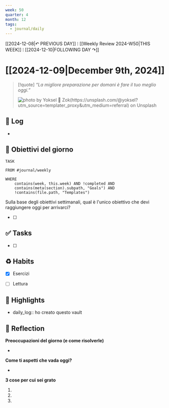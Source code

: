 ```yaml
---
week: 50
quarter: 4
month: 12
tags:
  - journal/daily
---
```

[[2024-12-08|↶ PREVIOUS DAY]] ⁝ [[Weekly Review 2024-W50|THIS WEEK]] ⁝ [[2024-12-10|FOLLOWING DAY ↷]]

# [[2024-12-09|December 9th, 2024]]

> [!quote]
> _“La migliore preparazione per domani è fare il tuo meglio oggi.”_  
> 
> ![photo by Yoksel 🌿 Zok(https://unsplash.com/@yoksel?utm_source=templater_proxy&utm_medium=referral) on Unsplash](https://images.unsplash.com/photo-1704049492643-e4d894759972?crop=entropy&cs=srgb&fm=jpg&ixid=M3w2NDU1OTF8MHwxfHJhbmRvbXx8fHx8fHx8fDE3MzM3NzIxMzh8&ixlib=rb-4.0.3&q=85&w=500&h=500)


## 📝 Log

- 

## 🎯 Obiettivi del giorno

```dataview
TASK

FROM #journal/weekly 

WHERE 
	contains(week, this.week) AND !completed AND
	contains(meta(section).subpath, "Goals") AND
	!contains(file.path, "Templates")

```

Sulla base degli obiettivi settimanali, qual è l'unico obiettivo che devi raggiungere oggi per arrivarci?

- [ ] 


## ✅ Tasks

- [ ] 


## ♻ Habits

- [x] Esercizi
- [ ] Lettura


## 🌟 Highlights 

- daily_log:: ho creato questo vault




## 🤔 Reflection 

**Preoccupazioni del giorno (e come risolverle)**

- 

**Come ti aspetti che vada oggi?**

- 

**3 cose per cui sei grato**

 1. 
 2. 
 3. 

